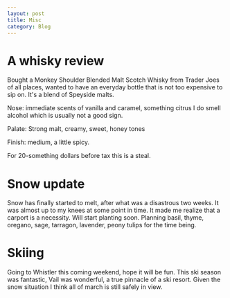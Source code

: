 ```yaml
---
layout: post
title: Misc
category: Blog
---
```


# A whisky review

Bought a Monkey Shoulder Blended Malt Scotch Whisky from Trader Joes of all places, wanted to have an everyday bottle that is not too expensive to sip on. It's a blend of Speyside malts.

Nose: immediate scents of vanilla and caramel, something citrus I do smell alcohol which is usually not a good sign. 

Palate: Strong malt, creamy, sweet, honey tones

Finish: medium, a little spicy.

For 20-something dollars before tax this is a steal.

# Snow update

Snow has finally started to melt, after what was a disastrous two weeks. It was almost up to my knees at some point in time. It made me realize that a carport is a necessity. Will start planting soon. Planning basil, thyme, oregano, sage, tarragon, lavender, peony tulips for the time being.

# Skiing

Going to Whistler this coming weekend, hope it will be fun. This ski season was fantastic, Vail was wonderful, a true pinnacle of a ski resort. Given the snow situation I think all of march is still safely in view.
